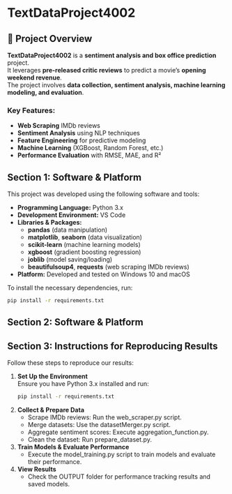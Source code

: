 <!-- README for TextDataProject4002 -->

# TextDataProject4002

<!-- Project Overview -->
## 📌 Project Overview

**TextDataProject4002** is a **sentiment analysis and box office prediction** project.  
It leverages **pre-released critic reviews** to predict a movie’s **opening weekend revenue**.  
The project involves **data collection, sentiment analysis, machine learning modeling, and evaluation**.  

### Key Features:
- **Web Scraping** IMDb reviews
- **Sentiment Analysis** using NLP techniques
- **Feature Engineering** for predictive modeling
- **Machine Learning** (XGBoost, Random Forest, etc.)
- **Performance Evaluation** with RMSE, MAE, and R²

<!-- Section 1: Software & Platform -->
## Section 1: Software & Platform

This project was developed using the following software and tools:

- **Programming Language:** Python 3.x  
- **Development Environment:** VS Code  
- **Libraries & Packages:**
  - **pandas** (data manipulation)
  - **matplotlib**, **seaborn** (data visualization)
  - **scikit-learn** (machine learning models)
  - **xgboost** (gradient boosting regression)
  - **joblib** (model saving/loading)
  - **beautifulsoup4**, **requests** (web scraping IMDb reviews)
- **Platform:** Developed and tested on Windows 10 and macOS

To install the necessary dependencies, run:

```bash
pip install -r requirements.txt
```
<!-- Section 2: Project Folder Structure -->
## Section 2: Software & Platform



<!-- Section 3: Instructions for Reproducing Results -->
## Section 3: Instructions for Reproducing Results
Follow these steps to reproduce our results:

1. **Set Up the Environment**  
   Ensure you have Python 3.x installed and run:
   ```bash
   pip install -r requirements.txt
   ```
2. **Collect & Prepare Data**
   - Scrape IMDb reviews: Run the web_scraper.py script.
   - Merge datasets: Use the datasetMerger.py script.
   - Aggregate sentiment scores: Execute aggregation_function.py.
   - Clean the dataset: Run prepare_dataset.py.
4. **Train Models & Evaluate Performance**
   - Execute the model_training.py script to train models and evaluate their performance.
5. **View Results**
   - Check the OUTPUT folder for performance tracking results and saved models.



